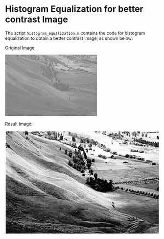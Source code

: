 # Histogram Equalization for better contrast Image

The script `histogram_equalization.m` contains the code for histogram equalization to obtain a better contrast image, as shown below:

Original Image:

![Original](he_o.jpg)

Result Image:

![Result](he_r.png)

